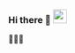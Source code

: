 ### Hi there 🦄 <img src="https://media.giphy.com/media/hvRJCLFzcasrR4ia7z/giphy.gif" width="25px">
🐷💗🐏
